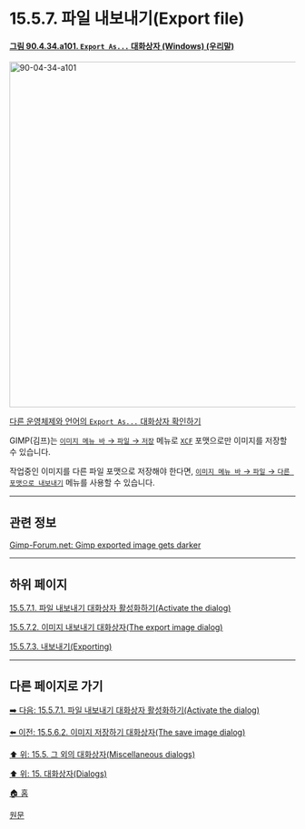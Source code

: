 # 15.5.7. 파일 내보내기(Export file)

<a id="90-04-34-a101"></a>

#### [그림 90.4.34.a101. `Export As...` 대화상자 (Windows) (우리말)](./90-04-0034-export_as.md#90-04-34-a101)
<img width="720" height="609" alt="90-04-34-a101" src="https://github.com/wonder13662/gimp/assets/15767104/b633f0c9-d50d-42f3-b43d-9e7a848ff01e" />

[다른 운영체제와 언어의 `Export As...` 대화상자 확인하기](./90-04-0034-export_as.md#90-04-34-a102)

GIMP(김프)는 [`이미지 메뉴 바` → `파일` → `저장`](./16-02-08-save.md) 메뉴로 [`XCF`](./19-glossaryx-xcf.md) 포맷으로만 이미지를 저장할 수 있습니다.

작업중인 이미지를 다른 파일 포맷으로 저장해야 한다면, [`이미지 메뉴 바` → `파일` → `다른 포맷으로 내보내기`](./16-02-13-export-as.md) 메뉴를 사용할 수 있습니다.

***

## 관련 정보

[Gimp-Forum.net: Gimp exported image gets darker](https://www.gimp-forum.net/Thread-Gimp-exported-image-gets-darker)

***

## 하위 페이지

[15.5.7.1. 파일 내보내기 대화상자 활성화하기(Activate the dialog)](./15-05-07-01-activate_the_dialog.md)

[15.5.7.2. 이미지 내보내기 대화상자(The export image dialog)](./15-05-07-02-the_export_image_dialog.md)

[15.5.7.3. 내보내기(Exporting)](./15-05-07-03-exporting.md)

***

## 다른 페이지로 가기

[➡️ 다음: 15.5.7.1. 파일 내보내기 대화상자 활성화하기(Activate the dialog)](./15-05-07-01-activate_the_dialog.md)

[⬅️ 이전: 15.5.6.2. 이미지 저장하기 대화상자(The save image dialog)](./15-05-06-02-the_save_image_dialog.md)

[⬆️ 위: 15.5. 그 외의 대화상자(Miscellaneous dialogs)](./15-05-00-miscellaneous-dialogs.md)

[⬆️ 위: 15. 대화상자(Dialogs)](./15-00-dialogs.md)

[🏠 홈](./00-home.md)

[원문](https://docs.gimp.org/2.10/ko/gimp-export-dialog.html)